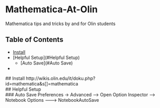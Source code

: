# Mathematica-At-Olin
Mathematica tips and tricks by and for Olin students

## Table of Contents
- [Install](#Install)
- [Helpful Setup](#Helpful Setup)
  - [Auto Save](#Auto Save)
- [](#)


<div id='Install'/>
## Install
http://wikis.olin.edu/it/doku.php?id=mathematica&s[]=mathematica

<div id='Helpful Setup'/>
## Helpful Setup

<div id='Auto Save'/>
### Auto Save
Preferences -> Advanced --> Open Option Inspector  --> Notebook Options  ---> NotebookAutoSave
